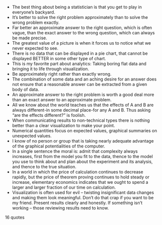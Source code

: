  - The best thing about being a statistician is that you get to play in everyone’s backyard.
 - It’s better to solve the right problem approximately than to solve the wrong problem exactly.
 - Far better an approximate answer to the right question, which is often vague, than the exact answer to the wrong question, which can always be made precise.
 - The greatest value of a picture is when it forces us to notice what we never expected to see.
 - There is no data that can be displayed in a pie chart, that cannot be displayed BETTER in some other type of chart.
 - This is my favorite part about analytics: Taking boring flat data and bringing it to life through visualization.
 - Be approximately right rather than exactly wrong.
 - The combination of some data and an aching desire for an answer does not ensure that a reasonable answer can be extracted from a given body of data.
 - An approximate answer to the right problem is worth a good deal more than an exact answer to an approximate problem.
 - All we know about the world teaches us that the effects of A and B are always different-in some decimal place-for any A and B. Thus asking “are the effects different?” is foolish.
 - When communicating results to non-technical types there is nothing better than a clear visualization to make your point.
 - Numerical quantities focus on expected values, graphical summaries on unexpected values.
 - I know of no person or group that is taking nearly adequate advantage of the graphical potentialities of the computer.
 - In a single sentence the moral is: admit that complexity always increases, first from the model you fit to the data, thence to the model you use to think about and plan about the experiment and its analysis, and thence to the true situation.
 - In a world in which the price of calculation continues to decrease rapidly, but the price of theorem proving continues to hold steady or increase, elementary economics indicates that we ought to spend a larger and larger fraction of our time on calculation.
 - Visualization is often used for evil – twisting insignificant data changes and making them look meaningful. Don’t do that crap if you want to be my friend. Present results clearly and honestly. If something isn’t working – those reviewing results need to know.

16 quotes